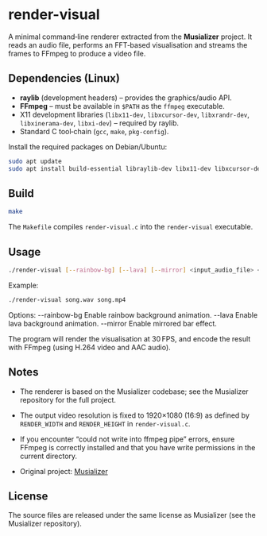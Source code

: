 # render-visual

A minimal command‑line renderer extracted from the **Musializer** project. It reads an audio file, performs an FFT‑based visualisation and streams the frames to FFmpeg to produce a video file.

## Dependencies (Linux)

- **raylib** (development headers) – provides the graphics/audio API.  
- **FFmpeg** – must be available in `$PATH` as the `ffmpeg` executable.  
- X11 development libraries (`libx11-dev`, `libxcursor-dev`, `libxrandr-dev`, `libxinerama-dev`, `libxi-dev`) – required by raylib.  
- Standard C tool‑chain (`gcc`, `make`, `pkg-config`).

Install the required packages on Debian/Ubuntu:

```bash
sudo apt update
sudo apt install build-essential libraylib-dev libx11-dev libxcursor-dev libxrandr-dev libxinerama-dev libxi-dev ffmpeg
```

## Build

```bash
make
```

The `Makefile` compiles `render-visual.c` into the `render-visual` executable.

## Usage

```bash
./render-visual [--rainbow-bg] [--lava] [--mirror] <input_audio_file> <output_video_file>
```

Example:

```bash
./render-visual song.wav song.mp4
```

Options:
  --rainbow-bg   Enable rainbow background animation.
  --lava         Enable lava background animation.
  --mirror       Enable mirrored bar effect.

The program will render the visualisation at 30 FPS, and encode the result with FFmpeg (using H.264 video and AAC audio).

## Notes

- The renderer is based on the Musializer codebase; see the Musializer repository for the full project.  
- The output video resolution is fixed to 1920×1080 (16:9) as defined by `RENDER_WIDTH` and `RENDER_HEIGHT` in `render-visual.c`.  
- If you encounter “could not write into ffmpeg pipe” errors, ensure FFmpeg is correctly installed and that you have write permissions in the current directory.

- Original project: [Musializer](https://github.com/tsoding/musializer)

## License

The source files are released under the same license as Musializer (see the Musializer repository).
